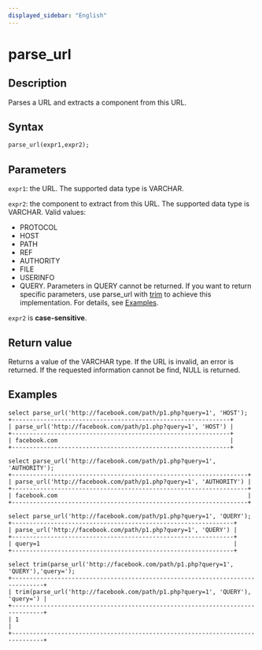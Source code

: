 ```yaml
---
displayed_sidebar: "English"
---
```


# parse_url

## Description

Parses a URL and extracts a component from this URL.

## Syntax

```Haskell
parse_url(expr1,expr2);
```

## Parameters

`expr1`: the URL. The supported data type is VARCHAR.

`expr2`: the component to extract from this URL. The supported data type is VARCHAR. Valid values:

- PROTOCOL
- HOST
- PATH
- REF
- AUTHORITY
- FILE
- USERINFO
- QUERY. Parameters in QUERY cannot be returned. If you want to return specific parameters, use parse_url with [trim](trim.md) to achieve this implementation. For details, see [Examples](#examples).

`expr2` is **case-sensitive**.

## Return value

Returns a value of the VARCHAR type. If the URL is invalid, an error is returned. If the requested information cannot be find, NULL is returned.

## Examples

```Plain Text
select parse_url('http://facebook.com/path/p1.php?query=1', 'HOST');
+--------------------------------------------------------------+
| parse_url('http://facebook.com/path/p1.php?query=1', 'HOST') |
+--------------------------------------------------------------+
| facebook.com                                                 |
+--------------------------------------------------------------+

select parse_url('http://facebook.com/path/p1.php?query=1', 'AUTHORITY');
+-------------------------------------------------------------------+
| parse_url('http://facebook.com/path/p1.php?query=1', 'AUTHORITY') |
+-------------------------------------------------------------------+
| facebook.com                                                      |
+-------------------------------------------------------------------+

select parse_url('http://facebook.com/path/p1.php?query=1', 'QUERY');
+---------------------------------------------------------------+
| parse_url('http://facebook.com/path/p1.php?query=1', 'QUERY') |
+---------------------------------------------------------------+
| query=1                                                       |
+---------------------------------------------------------------+

select trim(parse_url('http://facebook.com/path/p1.php?query=1', 'QUERY'),'query='); 
+-------------------------------------------------------------------------------+
| trim(parse_url('http://facebook.com/path/p1.php?query=1', 'QUERY'), 'query=') |
+-------------------------------------------------------------------------------+
| 1                                                                             |
+-------------------------------------------------------------------------------+
```
